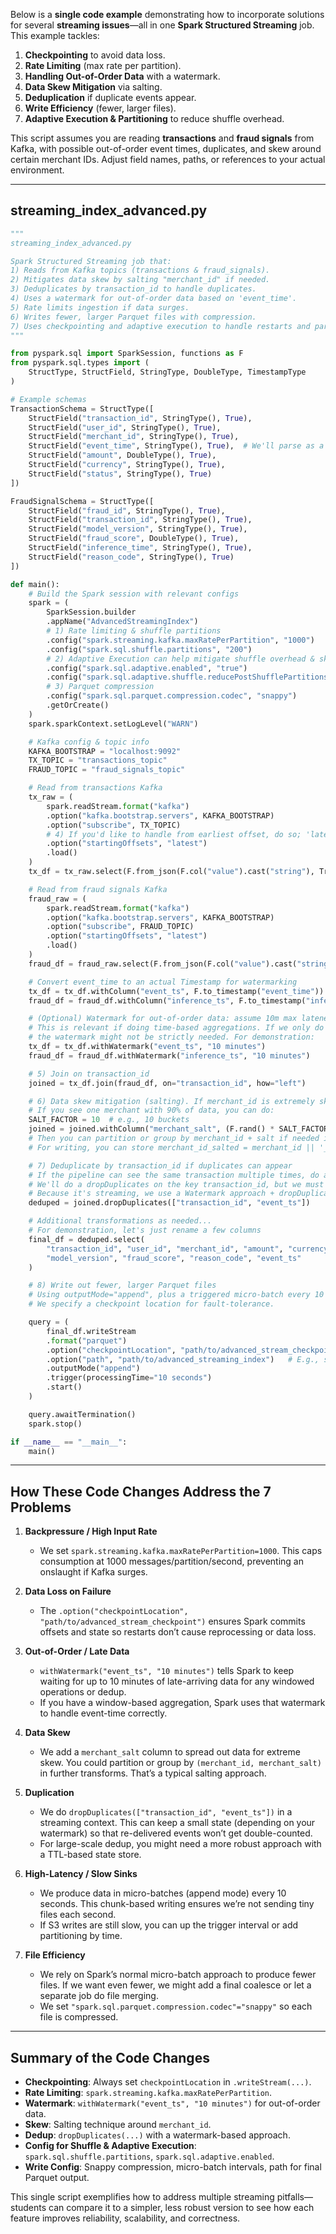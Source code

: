 Below is a **single code example** demonstrating how to incorporate solutions for several **streaming issues**—all in one **Spark Structured Streaming** job. This example tackles:

1. **Checkpointing** to avoid data loss.  
2. **Rate Limiting** (max rate per partition).  
3. **Handling Out-of-Order Data** with a watermark.  
4. **Data Skew Mitigation** via salting.  
5. **Deduplication** if duplicate events appear.  
6. **Write Efficiency** (fewer, larger files).  
7. **Adaptive Execution & Partitioning** to reduce shuffle overhead.

This script assumes you are reading **transactions** and **fraud signals** from Kafka, with possible out-of-order event times, duplicates, and skew around certain merchant IDs. Adjust field names, paths, or references to your actual environment.

---

## streaming_index_advanced.py

```python
"""
streaming_index_advanced.py

Spark Structured Streaming job that:
1) Reads from Kafka topics (transactions & fraud_signals).
2) Mitigates data skew by salting "merchant_id" if needed.
3) Deduplicates by transaction_id to handle duplicates.
4) Uses a watermark for out-of-order data based on 'event_time'.
5) Rate limits ingestion if data surges.
6) Writes fewer, larger Parquet files with compression.
7) Uses checkpointing and adaptive execution to handle restarts and partial aggregates.
"""

from pyspark.sql import SparkSession, functions as F
from pyspark.sql.types import (
    StructType, StructField, StringType, DoubleType, TimestampType
)

# Example schemas
TransactionSchema = StructType([
    StructField("transaction_id", StringType(), True),
    StructField("user_id", StringType(), True),
    StructField("merchant_id", StringType(), True),
    StructField("event_time", StringType(), True),  # We'll parse as a real Timestamp
    StructField("amount", DoubleType(), True),
    StructField("currency", StringType(), True),
    StructField("status", StringType(), True)
])

FraudSignalSchema = StructType([
    StructField("fraud_id", StringType(), True),
    StructField("transaction_id", StringType(), True),
    StructField("model_version", StringType(), True),
    StructField("fraud_score", DoubleType(), True),
    StructField("inference_time", StringType(), True),
    StructField("reason_code", StringType(), True)
])

def main():
    # Build the Spark session with relevant configs
    spark = (
        SparkSession.builder
        .appName("AdvancedStreamingIndex")
        # 1) Rate limiting & shuffle partitions
        .config("spark.streaming.kafka.maxRatePerPartition", "1000")       # Example limit
        .config("spark.sql.shuffle.partitions", "200")                     # Manage shuffle tasks
        # 2) Adaptive Execution can help mitigate shuffle overhead & skew
        .config("spark.sql.adaptive.enabled", "true")
        .config("spark.sql.adaptive.shuffle.reducePostShufflePartitions.enabled", "true")
        # 3) Parquet compression
        .config("spark.sql.parquet.compression.codec", "snappy")
        .getOrCreate()
    )
    spark.sparkContext.setLogLevel("WARN")

    # Kafka config & topic info
    KAFKA_BOOTSTRAP = "localhost:9092"
    TX_TOPIC = "transactions_topic"
    FRAUD_TOPIC = "fraud_signals_topic"

    # Read from transactions Kafka
    tx_raw = (
        spark.readStream.format("kafka")
        .option("kafka.bootstrap.servers", KAFKA_BOOTSTRAP)
        .option("subscribe", TX_TOPIC)
        # 4) If you'd like to handle from earliest offset, do so; 'latest' is typical for new consumption
        .option("startingOffsets", "latest")
        .load()
    )
    tx_df = tx_raw.select(F.from_json(F.col("value").cast("string"), TransactionSchema).alias("t")).select("t.*")

    # Read from fraud signals Kafka
    fraud_raw = (
        spark.readStream.format("kafka")
        .option("kafka.bootstrap.servers", KAFKA_BOOTSTRAP)
        .option("subscribe", FRAUD_TOPIC)
        .option("startingOffsets", "latest")
        .load()
    )
    fraud_df = fraud_raw.select(F.from_json(F.col("value").cast("string"), FraudSignalSchema).alias("f")).select("f.*")

    # Convert event_time to an actual Timestamp for watermarking
    tx_df = tx_df.withColumn("event_ts", F.to_timestamp("event_time"))
    fraud_df = fraud_df.withColumn("inference_ts", F.to_timestamp("inference_time"))

    # (Optional) Watermark for out-of-order data: assume 10m max lateness
    # This is relevant if doing time-based aggregations. If we only do simple transformations,
    # the watermark might not be strictly needed. For demonstration:
    tx_df = tx_df.withWatermark("event_ts", "10 minutes")
    fraud_df = fraud_df.withWatermark("inference_ts", "10 minutes")

    # 5) Join on transaction_id
    joined = tx_df.join(fraud_df, on="transaction_id", how="left")

    # 6) Data skew mitigation (salting). If merchant_id is extremely skewed, we can add a salt:
    # If you see one merchant with 90% of data, you can do:
    SALT_FACTOR = 10  # e.g., 10 buckets
    joined = joined.withColumn("merchant_salt", (F.rand() * SALT_FACTOR).cast("int"))
    # Then you can partition or group by merchant_id + salt if needed in later transformations.
    # For writing, you can store merchant_id_salted = merchant_id || '_' || merchant_salt

    # 7) Deduplicate by transaction_id if duplicates can appear
    # If the pipeline can see the same transaction multiple times, do a stateful dedup:
    # We'll do a dropDuplicates on the key transaction_id, but we must keep a small in-memory or checkpointed state.
    # Because it's streaming, we use a Watermark approach + dropDuplicates:
    deduped = joined.dropDuplicates(["transaction_id", "event_ts"])

    # Additional transformations as needed...
    # For demonstration, let's just rename a few columns
    final_df = deduped.select(
        "transaction_id", "user_id", "merchant_id", "amount", "currency", "status",
        "model_version", "fraud_score", "reason_code", "event_ts"
    )

    # 8) Write out fewer, larger Parquet files
    # Using outputMode="append", plus a triggered micro-batch every 10 seconds, for example.
    # We specify a checkpoint location for fault-tolerance.

    query = (
        final_df.writeStream
        .format("parquet")
        .option("checkpointLocation", "path/to/advanced_stream_checkpoint")
        .option("path", "path/to/advanced_streaming_index")   # E.g., s3://my-bucket/streaming_index
        .outputMode("append")
        .trigger(processingTime="10 seconds")
        .start()
    )

    query.awaitTermination()
    spark.stop()

if __name__ == "__main__":
    main()
```

---

## How These Code Changes Address the 7 Problems

1. **Backpressure / High Input Rate**  
   - We set `spark.streaming.kafka.maxRatePerPartition=1000`. This caps consumption at 1000 messages/partition/second, preventing an onslaught if Kafka surges.

2. **Data Loss on Failure**  
   - The `.option("checkpointLocation", "path/to/advanced_stream_checkpoint")` ensures Spark commits offsets and state so restarts don’t cause reprocessing or data loss.

3. **Out-of-Order / Late Data**  
   - `withWatermark("event_ts", "10 minutes")` tells Spark to keep waiting for up to 10 minutes of late-arriving data for any windowed operations or dedup.  
   - If you have a window-based aggregation, Spark uses that watermark to handle event-time correctly.

4. **Data Skew**  
   - We add a `merchant_salt` column to spread out data for extreme skew. You could partition or group by `(merchant_id, merchant_salt)` in further transforms. That’s a typical salting approach.

5. **Duplication**  
   - We do `dropDuplicates(["transaction_id", "event_ts"])` in a streaming context. This can keep a small state (depending on your watermark) so that re-delivered events won’t get double-counted.  
   - For large-scale dedup, you might need a more robust approach with a TTL-based state store.

6. **High-Latency / Slow Sinks**  
   - We produce data in micro-batches (append mode) every 10 seconds. This chunk-based writing ensures we’re not sending tiny files each second.  
   - If S3 writes are still slow, you can up the trigger interval or add partitioning by time.

7. **File Efficiency**  
   - We rely on Spark’s normal micro-batch approach to produce fewer files. If we want even fewer, we might add a final coalesce or let a separate job do file merging.  
   - We set `"spark.sql.parquet.compression.codec"="snappy"` so each file is compressed.

---

## Summary of the Code Changes

- **Checkpointing**: Always set `checkpointLocation` in `.writeStream(...)`.  
- **Rate Limiting**: `spark.streaming.kafka.maxRatePerPartition`.  
- **Watermark**: `withWatermark("event_ts", "10 minutes")` for out-of-order data.  
- **Skew**: Salting technique around `merchant_id`.  
- **Dedup**: `dropDuplicates(...)` with a watermark-based approach.  
- **Config for Shuffle & Adaptive Execution**: `spark.sql.shuffle.partitions`, `spark.sql.adaptive.enabled`.  
- **Write Config**: Snappy compression, micro-batch intervals, path for final Parquet output.

This single script exemplifies how to address multiple streaming pitfalls—students can compare it to a simpler, less robust version to see how each feature improves reliability, scalability, and correctness.
